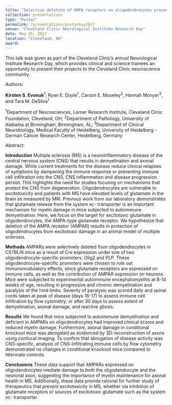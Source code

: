 ```yaml
---
title: "Selective deletion of AMPA receptors on oligodendrocytes prevents axonal injury in autoimmune demyelination."
collection: presentations
type: "Poster"
permalink: /presentations/postermay2017
venue: "Cleveland Clinic Neurological Institute Research Day"
date: May 25, 2017
location: "Cleveland, OH"
award:
---
```


This talk was given as part of the Cleveland Clinic’s annual Neurological Institute Research Day, which provides clinical and science trainees an opportunity to present their projects to the Cleveland Clinic neuroscience community.

Authors:

**Kirsten S. Evonuk**<sup>1</sup>, Ryan E. Doyle<sup>1</sup>, Carson E. Moseley<sup>2</sup>, Hannah Monyer<sup>3</sup>, and Tara M. DeSilva<sup>1</sup>

<sup>1</sup>Department of Neurosciences, Lerner Research Institute, Cleveland Clinic Foundation, Cleveland, OH; <sup>2</sup>Department of Pathology, University of Alabama at Birmingham, Birmingham, AL; <sup>3</sup>Department of Clinical Neurobiology, Medical Faculty of Heidelberg, University of Heidelberg - German Cancer Research Center, Heidelberg, Germany


Abstract:

**Introduction**
Multiple sclerosis (MS) is a neuroinflammatory disease of the central nervous system (CNS) that results in demyelination and axonal damage. While current treatments for the disease reduce clinical relapses of symptoms by dampening the immune response or preventing immune cell infiltration into the CNS, CNS inflammation and disease progression persist. This highlights the need for studies focusing on mechanisms that protect the CNS from degeneration. Oligodendrocytes are vulnerable to excitotoxicity and patients with MS have elevated levels of glutamate in the brain as measured by MRI. Previous work from our laboratory demonstrates that glutamate release from the system xc- transporter is an important mechanism for myelin damage in mice subjected to autoimmune demyelination. Here, we focus on the target for excitotoxic glutamate in oligodendrocytes, the AMPA-type glutamate receptor. We hypothesize that deletion of the AMPA receptor (AMPAR) results in protection of oligodendrocytes from excitotoxic damage in an animal model of multiple sclerosis.

**Methods**
AMPARs were selectively deleted from oligodendrocytes in C57BL/6 mice as a result of Cre expression under one of two oligodendrocyte-specific promoters: Olig2 and PLP. These oligodendrocyte-specific promoters were chosen to rule out immunomodulatory effects, since glutamate receptors are expressed on immune cells, as well as the contribution of AMPAR expression on neurons. Mice were subjected to experimental autoimmune encephalomyelitis at 8-14 weeks of age, resulting in progressive and chronic demyelination and paralysis of the hind limbs. Severity of paralysis was scored daily and spinal cords taken at peak of disease (days 16-17) to assess immune cell infiltration by flow cytometry, or after 30 days to assess extent of demyelination, axonal damage, and reactive gliosis.

**Results**
We found that mice subjected to autoimmune demyelination and deficient in AMPARs on oligodendrocytes had improved clinical scores and reduced myelin damage. Furthermore, axonal damage in conditional knockout mice was abrogated as evidenced by 3D-reconstruction of axons using confocal imaging. To confirm that abrogation of disease activity was CNS-specific, analysis of CNS-infiltrating immune cells by flow cytometry demonstrated no changes in conditional knockout mice compared to littermate controls.

**Conclusions**
These data support that AMPARs expressed on oligodendrocytes mediate damage to both the oligodendrocyte and the neuronal axon, suggesting the importance of myelin maintenance for axonal health in MS. Additionally, these data provide rational for further study of therapeutics that prevent excitotoxicity in MS, whether via inhibition of glutamate receptors or sources of excitotoxic glutamate such as the system xc- transporter.